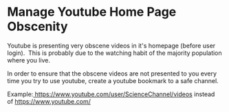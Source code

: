 # Manage Youtube Home Page Obscenity
<p>Youtube is presenting very obscene videos in it's homepage (before user login).  This is probably due to the watching habit of the majority population where you live.  </p>
<p>In order to ensure that the obscene videos are not presented to you every time you try to use youtube, create a youtube bookmark to a safe channel.</p>
<p>Example:<a href="https://www.youtube.com/user/ScienceChannel/videos" target="_blank" rel="noopener"> https://www.youtube.com/user/ScienceChannel/videos</a> instead of <a href="https://www.youtube.com/" target="_blank" rel="noopener">https://www.youtube.com/</a></p>

